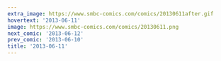 ```yaml
---
extra_image: https://www.smbc-comics.com/comics/20130611after.gif
hovertext: '2013-06-11'
image: https://www.smbc-comics.com/comics/20130611.png
next_comic: '2013-06-12'
prev_comic: '2013-06-10'
title: '2013-06-11'
---
```


